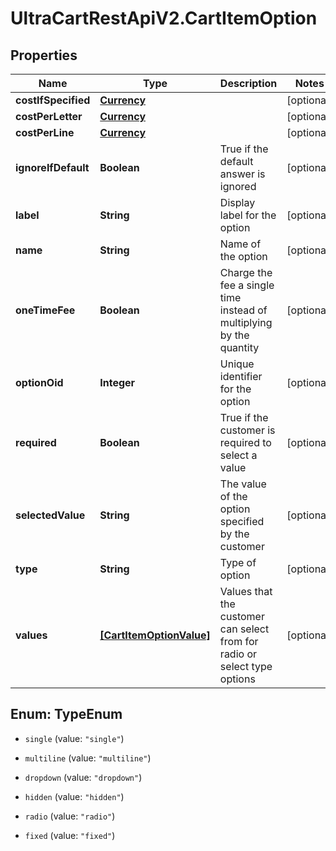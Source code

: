 # UltraCartRestApiV2.CartItemOption

## Properties
Name | Type | Description | Notes
------------ | ------------- | ------------- | -------------
**costIfSpecified** | [**Currency**](Currency.md) |  | [optional] 
**costPerLetter** | [**Currency**](Currency.md) |  | [optional] 
**costPerLine** | [**Currency**](Currency.md) |  | [optional] 
**ignoreIfDefault** | **Boolean** | True if the default answer is ignored | [optional] 
**label** | **String** | Display label for the option | [optional] 
**name** | **String** | Name of the option | [optional] 
**oneTimeFee** | **Boolean** | Charge the fee a single time instead of multiplying by the quantity | [optional] 
**optionOid** | **Integer** | Unique identifier for the option | [optional] 
**required** | **Boolean** | True if the customer is required to select a value | [optional] 
**selectedValue** | **String** | The value of the option specified by the customer | [optional] 
**type** | **String** | Type of option | [optional] 
**values** | [**[CartItemOptionValue]**](CartItemOptionValue.md) | Values that the customer can select from for radio or select type options | [optional] 


<a name="TypeEnum"></a>
## Enum: TypeEnum


* `single` (value: `"single"`)

* `multiline` (value: `"multiline"`)

* `dropdown` (value: `"dropdown"`)

* `hidden` (value: `"hidden"`)

* `radio` (value: `"radio"`)

* `fixed` (value: `"fixed"`)





